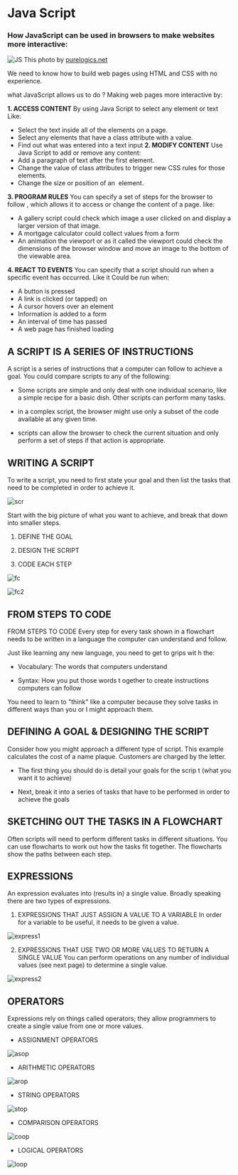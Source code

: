 # Java Script

### How JavaScript can be used in  browsers to make websites more interactive:

![JS](https://www.purelogics.net/blog/wp-content/uploads/2019/01/javascript.png)
This photo by [purelogics.net](https://www.purelogics.net/blog/)

We need to know how to build web pages using HTML and CSS with no experience.

what JavaScript allows us to do ?
Making web pages more interactive by:

**1. ACCESS CONTENT**
By using Java Script to select any element or text  Like:

- Select the text inside all of the <hl> elements on a page.
- Select any elements that have a class attribute with a value.
- Find out what was entered into a text input
**2. MODIFY CONTENT**
Use Java Script to add or remove any content:
- Add a paragraph of text after the first <hl> element.
- Change the value of class attributes to trigger new CSS rules for those elements.
- Change the size or position of an <img> element.

**3. PROGRAM RULES**
You can specify a set of steps for the browser to follow , which allows it to access or change the content of a page. like:

- A gallery script could check which image a user clicked on and display a larger version of that image.
- A mortgage calculator could collect values from a form
- An animation the viewport or as it called the viewport could check the dimensions of the browser window and move an image to the bottom of the viewable area.

**4. REACT TO EVENTS**
You can specify that a script should run when a specific event has occurred.
Like it Could be run when:

- A button is pressed
- A link is clicked (or tapped) on
- A cursor hovers over an element
- Information is added to a form
- An interval of time has passed
- A web page has finished loading

## A SCRIPT IS A SERIES OF INSTRUCTIONS

A script is  a series of instructions that a computer can follow to achieve a goal. You could compare scripts to any of the following:

- Some scripts are simple and only deal with one individual scenario, like a simple recipe for a basic dish. Other scripts can perform many tasks.

- in a complex script, the browser might use only a subset of the code available at any given time.

- scripts can allow the browser to check the current situation and only perform a set of steps if that action is appropriate.

## WRITING A SCRIPT

To write a script, you need to first state your goal and then list the tasks that need to be completed in order to achieve it.

![scr](Read04/script.png)

Start with the big picture of what you want to achieve, and break that down into smaller steps.

1. DEFINE THE GOAL

2. DESIGN THE SCRIPT

3. CODE EACH STEP

![fc](Read04/flowchart.png)

![fc2](Read04/flowchart2.png)

## FROM STEPS TO CODE

FROM STEPS TO CODE Every step for every task shown in a flowchart needs to be written in a language the computer can understand and follow.

Just like learning any new language, you need to get to grips wit h the:

- Vocabulary: The words that computers understand

- Syntax: How you put those words t ogether to create instructions computers can follow

You need to learn to "think" like a computer because they solve tasks in different ways than you or I might approach them.

## DEFINING A GOAL & DESIGNING THE SCRIPT

Consider how you might approach a different type of script. This example calculates the cost of a name plaque. Customers are charged by the letter.

- The first thing you should do is detail your goals for the scrip t (what you want it to achieve)

- Next, break it into a series of tasks that have to be performed in order to achieve the goals

## SKETCHING OUT THE TASKS IN A FLOWCHART

Often scripts will need to perform different tasks in different situations. You can use flowcharts to work out how the tasks fit together. The flowcharts show the paths between each step.

## EXPRESSIONS

An expression evaluates into (results in) a single value. Broadly speaking there are two types of expressions.

1. EXPRESSIONS THAT JUST ASSIGN A VALUE TO A VARIABLE In order for a variable to be useful, it needs to be given a value.

![express1](Read04/express1.png)

2. EXPRESSIONS THAT USE TWO OR MORE VALUES TO RETURN A SINGLE VALUE You can perform operations on any number of individual values (see next page) to determine a single value.

![express2](Read04/express2.png)

## OPERATORS

Expressions rely on things called operators; they allow programmers to create a single value from one or more values.

- ASSIGNMENT OPERATORS

![asop](Read04/asop.png)

- ARITHMETIC OPERATORS

![arop](Read04/arop.png)

- STRING OPERATORS

![stop](Read04/stop.png)

- COMPARISON OPERATORS

![coop](Read04/coop.png)

- LOGICAL OPERATORS

![loop](Read04/loop.png)